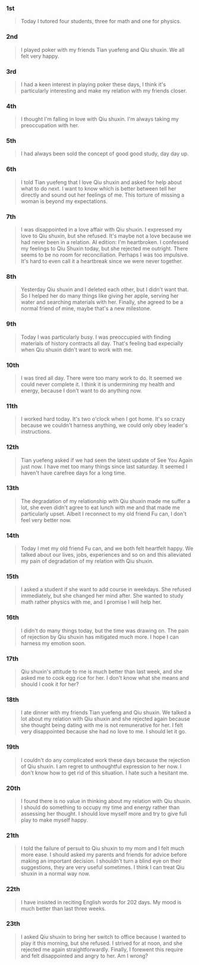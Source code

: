 ### 1st
> Today I tutored four students, three for math and one for physics.

### 2nd
> I played poker with my friends Tian yuefeng and Qiu shuxin. We all felt very happy.

### 3rd
> I had a keen interest in playing poker these days, I think it's particularly interesting and make my relation with my friends closer.

### 4th
> I thought I'm falling in love with Qiu shuxin. I'm always taking my preoccupation with her.

### 5th
> I had always been sold the concept of good good study, day day up.

### 6th
> I told Tian yuefeng that I love Qiu shuxin and asked for help about what to do next. I want to know which is better between tell her directly and sound out her feelings of me. This torture of missing a woman is beyond my expectations.

### 7th
> I was disappointed in a love affair with Qiu shuxin. I expressed my love to Qiu shuxin, but she refused. It's maybe not a love because we had never been in a relation.
> AI edition: I'm heartbroken. I confessed my feelings to Qiu Shuxin today, but she rejected me outright. There seems to be no room for reconciliation. Perhaps I was too impulsive. It's hard to even call it a heartbreak since we were never together.

### 8th
> Yesterday Qiu shuxin and I deleted each other, but I didn't want that. So I helped her do many things like giving her apple, serving her water and searching materials with her. Finally, she agreed to be a normal friend of mine, maybe that's a new milestone.

### 9th
> Today I was particularly busy. I was preoccupied with finding materials of history contracts all day. That's feeling bad expecially when Qiu shuxin didn't want to work with me.

### 10th
> I was tired all day. There were too many work to do. It seemed we could never complete it. I think it is undermining my health and energy, because I don't want to do anything now.

### 11th
> I worked hard today. It's two o'clock when I got home. It's so crazy because we couldn't harness anything, we could only obey leader's instructions.

### 12th
> Tian yuefeng asked if we had seen the latest update of See You Again just now. I have met too many things since last saturday. It seemed I haven't have carefree days for a long time.

### 13th
> The degradation of my relationship with Qiu shuxin made me suffer a lot, she even didn't agree to eat lunch with me and that made me particularly upset. Albeit I reconnect to my old friend Fu can, I don't feel very better now.

### 14th
> Today I met my old friend Fu can, and we both felt heartfelt happy. We talked about our lives, jobs, experiences and so on and this alleviated my pain of degradation of my relation with Qiu shuxin.

### 15th
> I asked a student if she want to add course in weekdays. She refused immediately, but she changed her mind after. She wanted to study math rather physics with me, and I promise I will help her.

### 16th
> I didn't do many things today, but the time was drawing on. The pain of rejection by Qiu shuxin has mitigated much more. I hope I can harness my emotion soon.

### 17th
> Qiu shuxin's attitude to me is much better than last week, and she asked me to cook egg rice for her. I don't know what she means and should I cook it for her?

### 18th
> I ate dinner with my friends Tian yuefeng and Qiu shuxin. We talked a lot about my relation with Qiu shuxin and she rejected again because she thought being dating with me is not remunerative for her. I felt very disappointed because she had no love to me. I should let it go.

### 19th
> I couldn't do any complicated work these days because the rejection of Qiu shuxin. I am regret to unthoughtful expression to her now. I don't know how to get rid of this situation. I hate such a hesitant me.

### 20th
> I found there is no value in thinking about my relation with Qiu shuxin. I should do something to occupy my time and energy rather than assessing her thought. I should love myself more and try to give full play to make myself happy.

### 21th
> I told the failure of persuit to Qiu shuxin to my mom and I felt much more ease. I should asked my parents and friends for advice before making an important decision. I shouldn't turn a blind eye on their suggestions, they are very useful sometimes. I think I can treat Qiu shuxin in a normal way now.

### 22th
> I have insisted in reciting English words for 202 days. My mood is much better than last three weeks. 

### 23th
> I asked Qiu shuxin to bring her switch to office because I wanted to play it this morning, but she refused. I strived for at noon, and she rejected me again straightforwardly. Finally, I forewent this require and felt disappointed and angry to her. Am I wrong?
